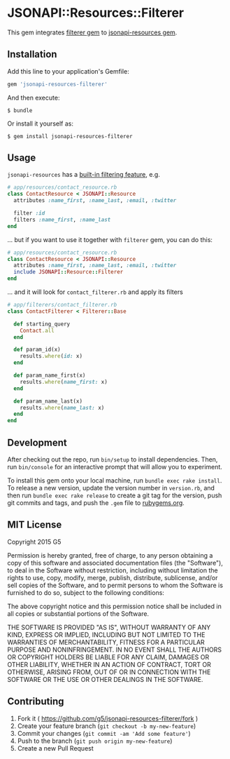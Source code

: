 # JSONAPI::Resources::Filterer

This gem integrates [filterer gem](https://github.com/dobtco/filterer) to [jsonapi-resources gem](https://github.com/cerebris/jsonapi-resources).

## Installation

Add this line to your application's Gemfile:

```ruby
gem 'jsonapi-resources-filterer'
```

And then execute:

    $ bundle

Or install it yourself as:

    $ gem install jsonapi-resources-filterer

## Usage

`jsonapi-resources` has a [built-in filtering feature](https://github.com/cerebris/jsonapi-resources#filters), e.g.

```ruby
# app/resources/contact_resource.rb
class ContactResource < JSONAPI::Resource
  attributes :name_first, :name_last, :email, :twitter

  filter :id
  filters :name_first, :name_last
end
```

... but if you want to use it together with `filterer` gem, you can do this:

```ruby
# app/resources/contact_resource.rb
class ContactResource < JSONAPI::Resource
  attributes :name_first, :name_last, :email, :twitter
  include JSONAPI::Resource::Filterer
end
```

... and it will look for `contact_filterer.rb` and apply its filters

```ruby
# app/filterers/contact_filterer.rb
class ContactFilterer < Filterer::Base

  def starting_query
    Contact.all
  end

  def param_id(x)
    results.where(id: x)
  end

  def param_name_first(x)
    results.where(name_first: x)
  end

  def param_name_last(x)
    results.where(name_last: x)
  end
end
```

## Development

After checking out the repo, run `bin/setup` to install dependencies. Then, run `bin/console` for an interactive prompt that will allow you to experiment.

To install this gem onto your local machine, run `bundle exec rake install`. To release a new version, update the version number in `version.rb`, and then run `bundle exec rake release` to create a git tag for the version, push git commits and tags, and push the `.gem` file to [rubygems.org](https://rubygems.org).

## MIT License

Copyright 2015 G5

Permission is hereby granted, free of charge, to any person obtaining
a copy of this software and associated documentation files (the
"Software"), to deal in the Software without restriction, including
without limitation the rights to use, copy, modify, merge, publish,
distribute, sublicense, and/or sell copies of the Software, and to
permit persons to whom the Software is furnished to do so, subject to
the following conditions:

The above copyright notice and this permission notice shall be
included in all copies or substantial portions of the Software.

THE SOFTWARE IS PROVIDED "AS IS", WITHOUT WARRANTY OF ANY KIND,
EXPRESS OR IMPLIED, INCLUDING BUT NOT LIMITED TO THE WARRANTIES OF
MERCHANTABILITY, FITNESS FOR A PARTICULAR PURPOSE AND
NONINFRINGEMENT. IN NO EVENT SHALL THE AUTHORS OR COPYRIGHT HOLDERS BE
LIABLE FOR ANY CLAIM, DAMAGES OR OTHER LIABILITY, WHETHER IN AN ACTION
OF CONTRACT, TORT OR OTHERWISE, ARISING FROM, OUT OF OR IN CONNECTION
WITH THE SOFTWARE OR THE USE OR OTHER DEALINGS IN THE SOFTWARE.

## Contributing

1. Fork it ( https://github.com/g5/jsonapi-resources-filterer/fork )
2. Create your feature branch (`git checkout -b my-new-feature`)
3. Commit your changes (`git commit -am 'Add some feature'`)
4. Push to the branch (`git push origin my-new-feature`)
5. Create a new Pull Request
